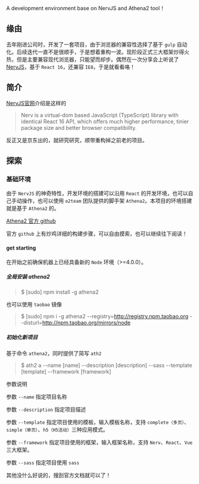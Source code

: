 A development environment base on NervJS and Athena2 tool！

## 缘由

去年刚进公司时，开发了一套项目，由于浏览器的兼容性选择了基于 `gulp` 自动化。后续迭代一直不是很顺手，于是想着重构一波。现阶段正式三大框架炒得火热，但是主要兼容现代浏览器，只能望而却步。偶然在一次分享会上听说了 [NervJS](https://github.com/NervJS/nerv)，基于 `React 16`，还兼容 `IE8`，于是就看看咯！

## 简介

[NervJS官网](https://nerv.aotu.io/)介绍是这样的

> Nerv is a virtual-dom based JavaScript (TypeScript) library with identical React 16 API, which offers much higher performance, tinier package size and better browser compatibility.

反正又是京东出的，就研究研究，顺带重构掉之前老的项目。

## 探索

### 基础环境

由于 `NervJS` 的神奇特性，开发环境的搭建可以沿用 `React` 的开发环境，也可以自己手动操作，也可以使用 `o2team` 团队提供的脚手架 `Athena2`。本项目的环境搭建就是基于 `Athena2` 的。

[Athena2 官方 github](https://github.com/o2team/athena2)

官方 `github` 上有炒鸡详细的构建步骤，可以自由摸索，也可以继续往下阅读！

#### get starting

在开始之前确保机器上已经具备新的 `Node` 环境（>=4.0.0）。

##### 全局安装 athena2

> $ [sudo] npm install -g athena2

也可以使用 `taobao` 镜像

> $ [sudo] npm i -g athena2 --registry=http://registry.npm.taobao.org --disturl=http://npm.taobao.org/mirrors/node

##### 初始化新项目

基于命令 `athena2`，同时提供了简写 `ath2`

> $ ath2 a --name [name] --description [description] --sass --template [template] --framework [framework]

参数说明

参数 `--name` 指定项目名称

参数 `--description` 指定项目描述

参数 `--template` 指定项目使用的模板，输入模板名称，支持 `complete（多页）`、`simple（单页）`、`h5（H5活动）`三种应用模式。

参数 `--framework` 指定项目使用的框架，输入框架名称，支持 `Nerv`、`React`、`Vue`三大框架。

参数 `--sass` 指定项目使用 `sass`

其他没什么好说的，搜刮官方文档就可以了！
